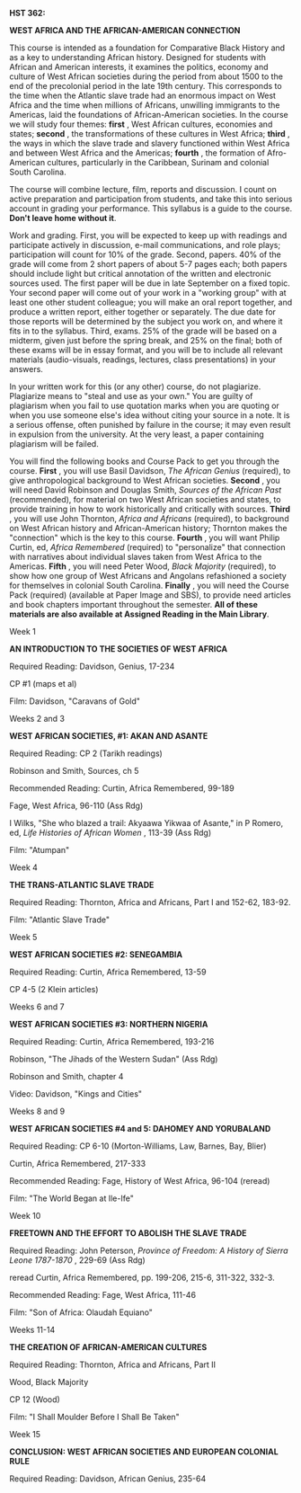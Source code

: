   
  
  
  

**HST 362:**

**WEST AFRICA AND THE AFRICAN-AMERICAN CONNECTION**

  
  

This course is intended as a foundation for Comparative Black History and as a
key to understanding African history. Designed for students with African and
American interests, it examines the politics, economy and culture of West
African societies during the period from about 1500 to the end of the
precolonial period in the late 19th century. This corresponds to the time when
the Atlantic slave trade had an enormous impact on West Africa and the time
when millions of Africans, unwilling immigrants to the Americas, laid the
foundations of African-American societies. In the course we will study four
themes: **first** , West African cultures, economies and states; **second** ,
the transformations of these cultures in West Africa; **third** , the ways in
which the slave trade and slavery functioned within West Africa and between
West Africa and the Americas; **fourth** , the formation of Afro-American
cultures, particularly in the Caribbean, Surinam and colonial South Carolina.

The course will combine lecture, film, reports and discussion. I count on
active preparation and participation from students, and take this into serious
account in grading your performance. This syllabus is a guide to the course.
**Don't leave home without it**.

Work and grading. First, you will be expected to keep up with readings and
participate actively in discussion, e-mail communications, and role plays;
participation will count for 10% of the grade. Second, papers. 40% of the
grade will come from 2 short papers of about 5-7 pages each; both papers
should include light but critical annotation of the written and electronic
sources used. The first paper will be due in late September on a fixed topic.
Your second paper will come out of your work in a "working group" with at
least one other student colleague; you will make an oral report together, and
produce a written report, either together or separately. The due date for
those reports will be determined by the subject you work on, and where it fits
in to the syllabus. Third, exams. 25% of the grade will be based on a midterm,
given just before the spring break, and 25% on the final; both of these exams
will be in essay format, and you will be to include all relevant materials
(audio-visuals, readings, lectures, class presentations) in your answers.  
  
In your written work for this (or any other) course, do not plagiarize.
Plagiarize means to "steal and use as your own." You are guilty of plagiarism
when you fail to use quotation marks when you are quoting or when you use
someone else's idea without citing your source in a note. It is a serious
offense, often punished by failure in the course; it may even result in
expulsion from the university. At the very least, a paper containing
plagiarism will be failed.  
  
You will find the following books and Course Pack to get you through the
course. **First** , you will use Basil Davidson, _The African Genius_
(required), to give anthropological background to West African societies.
**Second** , you will need David Robinson and Douglas Smith, _Sources of the
African Past_ (recommended), for material on two West African societies and
states, to provide training in how to work historically and critically with
sources. **Third** , you will use John Thornton, _Africa and Africans_
(required), to background on West African history and African-American
history; Thornton makes the "connection" which is the key to this course.
**Fourth** , you will want Philip Curtin, ed, _Africa Remembered_ (required)
to "personalize" that connection with narratives about individual slaves taken
from West Africa to the Americas. **Fifth** , you will need Peter Wood, _Black
Majority_ (required), to show how one group of West Africans and Angolans
refashioned a society for themselves in colonial South Carolina. **Finally** ,
you will need the Course Pack (required) (available at Paper Image and SBS),
to provide need articles and book chapters important throughout the semester.
**All of these materials are also available at Assigned Reading in the Main
Library**.

  
  
Week 1

**AN INTRODUCTION TO THE SOCIETIES OF WEST AFRICA**

Required Reading: Davidson, Genius, 17-234

CP #1 (maps et al)

Film: Davidson, "Caravans of Gold"

  
  

Weeks 2 and 3

**WEST AFRICAN SOCIETIES, #1: AKAN AND ASANTE**

Required Reading: CP 2 (Tarikh readings)

Robinson and Smith, Sources, ch 5

Recommended Reading: Curtin, Africa Remembered, 99-189

Fage, West Africa, 96-110 (Ass Rdg)

I Wilks, "She who blazed a trail: Akyaawa Yikwaa of Asante," in P Romero, ed,
_Life Histories of African Women_ , 113-39 (Ass Rdg)

Film: "Atumpan"

  
  
  
  
Week 4

**THE TRANS-ATLANTIC SLAVE TRADE**

Required Reading: Thornton, Africa and Africans, Part I and 152-62, 183-92.

Film: "Atlantic Slave Trade"

  
  
  
  

Week 5

**WEST AFRICAN SOCIETIES #2: SENEGAMBIA**

Required Reading: Curtin, Africa Remembered, 13-59

CP 4-5 (2 Klein articles)

  
  
  
  

Weeks 6 and 7

**WEST AFRICAN SOCIETIES #3: NORTHERN NIGERIA**

Required Reading: Curtin, Africa Remembered, 193-216

Robinson, "The Jihads of the Western Sudan" (Ass Rdg)

Robinson and Smith, chapter 4

Video: Davidson, "Kings and Cities"

  
  
  
  

Weeks 8 and 9

**WEST AFRICAN SOCIETIES #4 and 5: DAHOMEY AND YORUBALAND**

Required Reading: CP 6-10 (Morton-Williams, Law, Barnes, Bay, Blier)

Curtin, Africa Remembered, 217-333

Recommended Reading: Fage, History of West Africa, 96-104 (reread)

Film: "The World Began at Ile-Ife"

  
  
  
  

Week 10

**FREETOWN AND THE EFFORT TO ABOLISH THE SLAVE TRADE**

Required Reading: John Peterson, _Province of Freedom: A History of Sierra
Leone 1787-1870_ , 229-69 (Ass Rdg)

reread Curtin, Africa Remembered, pp. 199-206, 215-6, 311-322, 332-3.

Recommended Reading: Fage, West Africa, 111-46

Film: "Son of Africa: Olaudah Equiano"

  
  

Weeks 11-14

**THE CREATION OF AFRICAN-AMERICAN CULTURES**

Required Reading: Thornton, Africa and Africans, Part II

Wood, Black Majority

CP 12 (Wood)

Film: "I Shall Moulder Before I Shall Be Taken"

  
  
  
  

Week 15

**CONCLUSION: WEST AFRICAN SOCIETIES AND EUROPEAN COLONIAL RULE**

Required Reading: Davidson, African Genius, 235-64

  
  
  
  

